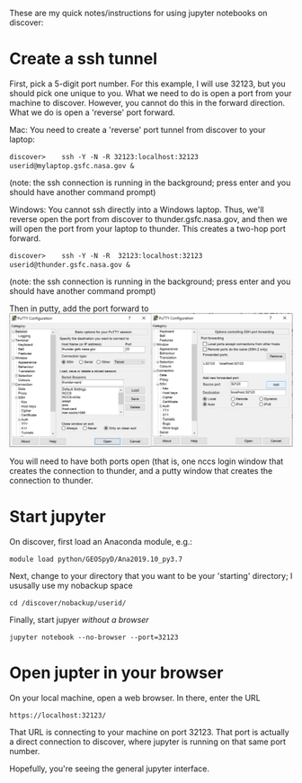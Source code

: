 These are my quick notes/instructions for using jupyter notebooks on discover:

# Create a ssh tunnel

First, pick a 5-digit port number.  For this example, I will use 32123, but you should pick one unique to you.  What we need to do is open a port from your machine to discover.  However, you cannot do this in the forward direction.  What we do is open a 'reverse' port forward.  

Mac:  You need to create a 'reverse' port tunnel from discover to your laptop:
```
discover>    ssh -Y -N -R 32123:localhost:32123 userid@mylaptop.gsfc.nasa.gov &
```
(note:  the ssh connection is running in the background; press enter and you should have another command prompt)

Windows: You cannot ssh directly into a Windows laptop.  Thus, we'll reverse open the port from discover to thunder.gsfc.nasa.gov, and then we will open the port from your laptop to thunder.  This creates a two-hop port forward.
```
discover>    ssh -Y -N -R  32123:localhost:32123 userid@thunder.gsfc.nasa.gov &
```
(note:  the ssh connection is running in the background; press enter and you should have another command prompt)

Then in putty, add the port forward to 
![putty_screenshot.png](putty_screenshot.png)

You will need to have both ports open (that is, one nccs login window that creates the connection to thunder, and a putty window that creates the connection to thunder.

# Start jupyter

On discover, first load an Anaconda module, e.g.:
```
module load python/GEOSpyD/Ana2019.10_py3.7
```
Next, change to your directory that you want to be your 'starting' directory; I ususally use my nobackup space
```
cd /discover/nobackup/userid/
```

Finally, start jupyer *without a browser*
```
jupyter notebook --no-browser --port=32123
```

# Open jupter in your browser

On your local machine, open a web browser.  In there, enter the URL
```
https://localhost:32123/
```

That URL is connecting to your machine on port 32123.  That port is actually a direct connection to discover, where jupyter is running on that same port number.  

Hopefully, you're seeing the general jupyter interface.


